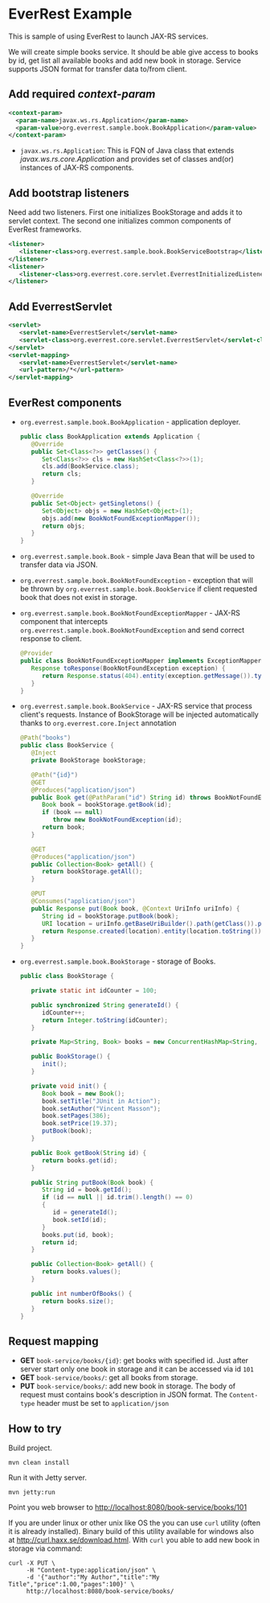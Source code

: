 EverRest Example
=================

This is sample of using EverRest to launch JAX-RS services.

We will create simple books service. It should be able give access to books by id, get list all available books and add new book in storage. Service supports JSON format for transfer data to/from client.

Add required _context-param_
---------------------------

```xml
<context-param>
  <param-name>javax.ws.rs.Application</param-name>
  <param-value>org.everrest.sample.book.BookApplication</param-value>   
</context-param>
```

- `javax.ws.rs.Application`: This is FQN of Java class that extends _javax.ws.rs.core.Application_ and provides set of classes and(or) instances of JAX-RS components.


Add bootstrap listeners
-----------------------

Need add two listeners. First one initializes BookStorage and adds it to servlet context. The second one initializes common components of EverRest frameworks.

```xml
<listener>
   <listener-class>org.everrest.sample.book.BookServiceBootstrap</listener-class>
</listener>
<listener>
   <listener-class>org.everrest.core.servlet.EverrestInitializedListener</listener-class>
</listener>
```

Add EverrestServlet
-------------------

```xml
<servlet>
   <servlet-name>EverrestServlet</servlet-name>
   <servlet-class>org.everrest.core.servlet.EverrestServlet</servlet-class>
</servlet>
<servlet-mapping>
   <servlet-name>EverrestServlet</servlet-name>
   <url-pattern>/*</url-pattern>
</servlet-mapping>
```

EverRest components
------------------

- `org.everrest.sample.book.BookApplication` - application deployer.

    ```java
    public class BookApplication extends Application {
       @Override
       public Set<Class<?>> getClasses() {
          Set<Class<?>> cls = new HashSet<Class<?>>(1);
          cls.add(BookService.class);
          return cls;
       }

       @Override
       public Set<Object> getSingletons() {
          Set<Object> objs = new HashSet<Object>(1);
          objs.add(new BookNotFoundExceptionMapper());
          return objs;
       }
    }
    ```

- `org.everrest.sample.book.Book` - simple Java Bean that will be used to transfer data via JSON.

- `org.everrest.sample.book.BookNotFoundException` - exception that will be thrown by `org.everrest.sample.book.BookService` if client requested book that does not exist in storage.

- `org.everrest.sample.book.BookNotFoundExceptionMapper` - JAX-RS component that intercepts `org.everrest.sample.book.BookNotFoundException` and send correct response to client.

    ```java
    @Provider
    public class BookNotFoundExceptionMapper implements ExceptionMapper<BookNotFoundException> {
       Response toResponse(BookNotFoundException exception) {
          return Response.status(404).entity(exception.getMessage()).type("text/plain").build();
       }
    }
    ```

- `org.everrest.sample.book.BookService` - JAX-RS service that process client's requests. Instance of BookStorage will be injected automatically thanks to `org.everrest.core.Inject` annotation

    ```java
    @Path("books")
    public class BookService {
       @Inject
       private BookStorage bookStorage;

       @Path("{id}")
       @GET
       @Produces("application/json")
       public Book get(@PathParam("id") String id) throws BookNotFoundException {
          Book book = bookStorage.getBook(id);
          if (book == null)
             throw new BookNotFoundException(id);
          return book;
       }

       @GET
       @Produces("application/json")
       public Collection<Book> getAll() {
          return bookStorage.getAll();
       }

       @PUT
       @Consumes("application/json")
       public Response put(Book book, @Context UriInfo uriInfo) {
          String id = bookStorage.putBook(book);
          URI location = uriInfo.getBaseUriBuilder().path(getClass()).path(id).build();
          return Response.created(location).entity(location.toString()).type("text/plain").build();
       }
    }
    ```

- `org.everrest.sample.book.BookStorage` - storage of Books.

    ```java
    public class BookStorage {

       private static int idCounter = 100;

       public synchronized String generateId() {
          idCounter++;
          return Integer.toString(idCounter);
       }

       private Map<String, Book> books = new ConcurrentHashMap<String, Book>();

       public BookStorage() {
          init();
       }

       private void init() {
          Book book = new Book();
          book.setTitle("JUnit in Action");
          book.setAuthor("Vincent Masson");
          book.setPages(386);
          book.setPrice(19.37);
          putBook(book);
       }

       public Book getBook(String id) {
          return books.get(id);
       }

       public String putBook(Book book) {
          String id = book.getId();
          if (id == null || id.trim().length() == 0)
          {
             id = generateId();
             book.setId(id);
          }
          books.put(id, book);
          return id;
       }

       public Collection<Book> getAll() {
          return books.values();
       }

       public int numberOfBooks() {
          return books.size();
       }
    }
    ```

Request mapping
---------------

- **GET** `book-service/books/{id}`: get books with specified id. Just after server start only one book in storage and it can be accessed via id `101`
- **GET** `book-service/books/`: get all books from storage.
- **PUT** `book-service/books/`: add new book in storage. The body of request must contains book's description in JSON format. The `Content-type` header must be set to `application/json`

How to try
-----------

Build project.

```
mvn clean install
```

Run it with Jetty server.

```
mvn jetty:run
```

Point you web browser to <http://localhost:8080/book-service/books/101>

If you are under linux or other unix like OS the you can use `curl` utility (often it is already installed). Binary build of this utility available for windows also at <http://curl.haxx.se/download.html>. With `curl` you able to add new book in storage via command:

```
curl -X PUT \
     -H "Content-type:application/json" \
     -d '{"author":"My Author","title":"My Title","price":1.00,"pages":100}' \
     http://localhost:8080/book-service/books/ 
         
```